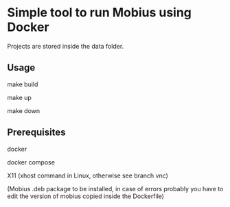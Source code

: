 # Simple tool to run Mobius using Docker

Projects are stored inside the data folder.

## Usage

make build

make up

make down

## Prerequisites

docker

docker compose

X11 (xhost command in Linux, otherwise see branch vnc)

(Mobius .deb package to be installed, in case of errors probably you have to edit the version of mobius copied inside the Dockerfile)